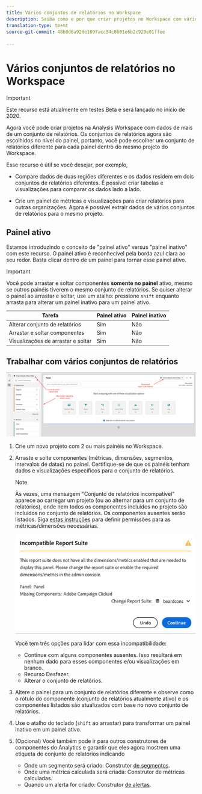 ```yaml
---
title: Vários conjuntos de relatórios no Workspace
description: Saiba como e por que criar projetos no Workspace com vários conjuntos de relatórios
translation-type: tm+mt
source-git-commit: 48b0d6a92de1697acc54c8601e6b2c920e01ffee

---
```



# Vários conjuntos de relatórios no Workspace

>[!IMPORTANT]
>Este recurso está atualmente em testes Beta e será lançado no início de 2020.

Agora você pode criar projetos na Analysis Workspace com dados de mais de um conjunto de relatórios. Os conjuntos de relatórios agora são escolhidos no nível do painel, portanto, você pode escolher um conjunto de relatórios diferente para cada painel dentro do mesmo projeto do Workspace.

Esse recurso é útil se você desejar, por exemplo,

* Compare dados de duas regiões diferentes e os dados residem em dois conjuntos de relatórios diferentes. É possível criar tabelas e visualizações para comparar os dados lado a lado.

* Crie um painel de métricas e visualizações para criar relatórios para outras organizações. Agora é possível extrair dados de vários conjuntos de relatórios para o mesmo projeto.

## Painel ativo

Estamos introduzindo o conceito de &quot;painel ativo&quot; versus &quot;painel inativo&quot; com este recurso. O painel ativo é reconhecível pela borda azul clara ao seu redor. Basta clicar dentro de um painel para tornar esse painel ativo.

>[!IMPORTANT]
>Você pode arrastar e soltar componentes **somente no painel** ativo, mesmo se outros painéis tiverem o mesmo conjunto de relatórios. Se quiser alterar o painel ao arrastar e soltar, use um atalho: pressione `shift` enquanto arrasta para alterar um painel inativo para um painel ativo.

| Tarefa | Painel ativo | Painel inativo |
|---|---|---|
| Alterar conjunto de relatórios | Sim | Não |
| Arrastar e soltar componentes | Sim | Não |
| Visualizações de arrastar e soltar | Sim | Não |

## Trabalhar com vários conjuntos de relatórios

![](assets/mrs-ui.png)

1. Crie um novo projeto com 2 ou mais painéis no Workspace.

1. Arraste e solte componentes (métricas, dimensões, segmentos, intervalos de datas) no painel. Certifique-se de que os painéis tenham dados e visualizações específicos para o conjunto de relatórios.


   >[!NOTE]
   >Às vezes, uma mensagem &quot;Conjunto de relatórios incompatível&quot; aparece ao carregar um projeto (ou ao alternar para um conjunto de relatórios), onde nem todos os componentes incluídos no projeto são incluídos no conjunto de relatórios. Os componentes ausentes serão listados. Siga [estas instruções](https://helpx.adobe.com/enterprise/using/manage-products-and-profiles.html#createproductprofiles) para definir permissões para as métricas/dimensões necessárias.

   ![](assets/incompat-rs.png)

   Você tem três opções para lidar com essa incompatibilidade:
   * Continue com alguns componentes ausentes. Isso resultará em nenhum dado para esses componentes e/ou visualizações em branco.
   * Recurso Desfazer.
   * Alterar o conjunto de relatórios.

1. Altere o painel para um conjunto de relatórios diferente e observe como o rótulo do componente (conjunto de relatórios atualmente ativo) e os componentes listados são atualizados com base no novo conjunto de relatórios.

1. Use o atalho do teclado (`shift` ao arrastar) para transformar um painel inativo em um painel ativo.

1. (Opcional) Você também pode ir para outros construtores de componentes do Analytics e garantir que eles agora mostrem uma etiqueta de conjunto de relatórios indicando

   * Onde um segmento será criado: Construtor [de segmentos](https://docs.adobe.com/content/help/en/analytics/components/segmentation/segmentation-workflow/seg-build.html).
   * Onde uma métrica calculada será criada: Construtor [](https://docs.adobe.com/content/help/en/analytics/components/calculated-metrics/calcmetric-workflow/cm-build-metrics.html)de métricas calculadas.
   * Quando um alerta for criado: Construtor [de alertas](https://docs.adobe.com/content/help/en/analytics/components/alerts/alert-builder.html).